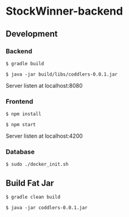 # StockWinner-backend

## Development

### Backend
```$ gradle build```

```$ java -jar build/libs/coddlers-0.0.1.jar```

Server listen at localhost:8080

### Frontend

```$ npm install```

```$ npm start``` 

Server listen at localhost:4200

### Database 

```$ sudo ./docker_init.sh```

## Build Fat Jar
```$ gradle clean build```

```$ java -jar coddlers-0.0.1.jar```

